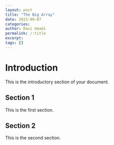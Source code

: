 ```yaml
---
layout: post
title: "The Big Array"
date: 2023-09-07
categories: 
author: Ravi Umadi
permalink: /:title
excerpt: 
tags: []
---
```


# Introduction

This is the introductory section of your document.

## Section 1

This is the first section.

## Section 2

This is the second section.
